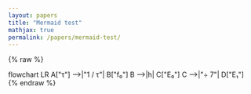 ```yaml
---
layout: papers
title: "Mermaid test"
mathjax: true
permalink: /papers/mermaid-test/
---
```



{% raw %}
<div class="mermaid" markdown="0">
flowchart LR
    A["τ"] -->|"1 / τ"| B["f₀"]
    B -->|h| C["E₀"]
    C -->|"÷ 7"| D["E₁"]
</div>
{% endraw %}

